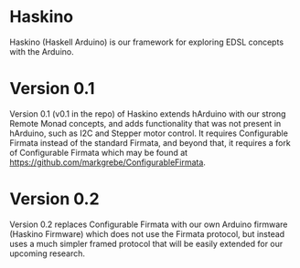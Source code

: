 # Haskino

Haskino (Haskell Arduino) is our framework for exploring EDSL concepts with the Arduino.

# Version 0.1 

Version 0.1 (v0.1 in the repo) of Haskino extends hArduino with our
strong Remote Monad concepts, and adds functionality that was not present
in hArduino, such as I2C and Stepper motor control.  It requires Configurable
Firmata instead of the standard Firmata, and beyond that, it requires a fork
of Configurable Firmata which may be found at 
https://github.com/markgrebe/ConfigurableFirmata.

# Version 0.2

Version 0.2 replaces Configurable Firmata with our own Arduino firmware
(Haskino Firmware) which does not use the Firmata protocol, but instead uses
a much simpler framed protocol that will be easily extended for our
upcoming research.
